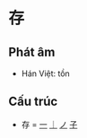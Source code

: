 # 存

## Phát âm
* Hán Việt: tồn

## Cấu trúc
* 存 = [一](一.md) [｜](｜.md) [ノ](ノ.md) [子](子.md)

<script>window.HANZI_FIELD='存';</script>